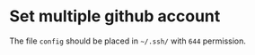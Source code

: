 # Set multiple github account

The file `config` should be placed in `~/.ssh/` with `644` permission.